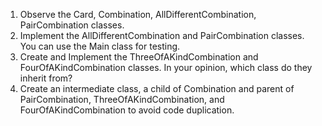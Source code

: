 1. Observe the Card, Combination, AllDifferentCombination, PairCombination classes.
2. Implement the AllDifferentCombination and PairCombination classes. You can use the Main class for testing.
3. Create and Implement the ThreeOfAKindCombination and FourOfAKindCombination classes. In your opinion, which class do they inherit from?
4. Create an intermediate class, a child of Combination and parent of PairCombination, ThreeOfAKindCombination, and FourOfAKindCombination to avoid code duplication.
